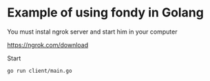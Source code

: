 # Example of using fondy in Golang

You must instal ngrok server and start him in your computer

https://ngrok.com/download

Start
```
go run client/main.go
```
